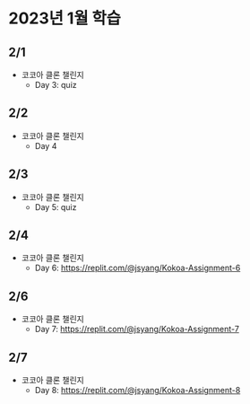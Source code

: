 # 2023년 1월 학습

## 2/1

- 코코아 클론 챌린지
  - Day 3: quiz

## 2/2

- 코코아 클론 챌린지
  - Day 4

## 2/3

- 코코아 클론 챌린지
  - Day 5: quiz

## 2/4

- 코코아 클론 챌린지
  - Day 6: <https://replit.com/@jsyang/Kokoa-Assignment-6>

## 2/6

- 코코아 클론 챌린지
  - Day 7: <https://replit.com/@jsyang/Kokoa-Assignment-7>

## 2/7

- 코코아 클론 챌린지
  - Day 8: <https://replit.com/@jsyang/Kokoa-Assignment-8>
